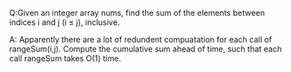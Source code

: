 Q:Given an integer array nums, find the sum of the elements between indices i and j (i ≤ j), inclusive.


A:
Apparently there are a lot of redundent compuatation for each call of rangeSum(i,j). Compute the cumulative sum ahead of time, such that each call rangeSum takes O(1) time.
